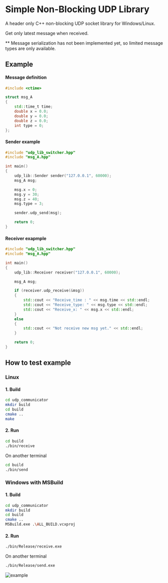 # Simple Non-Blocking UDP Library

A header only C++ non-blocking UDP socket library for Windows/Linux.

Get only latest message when received.

** Message serialization has not been implemented yet, so limited message types are only available.

## Example

#### Message definition
```c++
#include <ctime>

struct msg_A
{
    std::time_t time;
    double x = 0.0;
    double y = 0.0;
    double z = 0.0;
    int type = 0;
};
```

#### Sender example

```c++
#include "udp_lib_switcher.hpp"
#include "msg_A.hpp"

int main()
{
	udp_lib::Sender sender("127.0.0.1", 60000);
	msg_A msg;

	msg.x = 0;
	msg.y = 30;
	msg.z = 40;
	msg.type = 3;

	sender.udp_send(msg);

	return 0;
}
```

#### Receiver exapmple

```c++
#include "udp_lib_switcher.hpp"
#include "msg_A.hpp"

int main()
{
	udp_lib::Receiver receiver("127.0.0.1", 60000);

	msg_A msg;

	if (receiver.udp_receive(&msg))
	{
		std::cout << "Receive_time : " << msg.time << std::endl;
		std::cout << "Receive_type: " << msg.type << std::endl;
		std::cout << "Receive_x: " << msg.x << std::endl;
	}
	else
	{
		std::cout << "Not receive new msg yet." << std::endl;
	}

	return 0;
}
```

## How to test example

### Linux
#### 1. Build
```bash
cd udp_communicator
mkdir build
cd build
cmake ..
make
```
#### 2. Run
```bash
cd build
./bin/receive
```
On another terminal
```bash
cd build
./bin/send
```

### Windows with MSBuild
#### 1. Build
```bash
cd udp_communicator
mkdir build
cd build
cmake ..
MSBuild.exe .\ALL_BUILD.vcxproj
```

#### 2. Run
```bash
./bin/Release/receive.exe
```
On another terminal
```bash
./bin/Release/send.exe
```

![example](img/example.png)